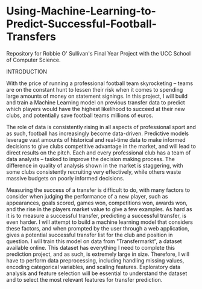 # Using-Machine-Learning-to-Predict-Successful-Football-Transfers
Repository for Robbie O' Sullivan's Final Year Project with the UCC School of Computer Science.

INTRODUCTION

With the price of running a professional football team skyrocketing – teams are on the constant hunt to lessen their risk when it comes to spending large amounts of money on statement signings. In this project, I will build and train a Machine Learning model on previous transfer data to predict which players would have the highest likelihood to succeed at their new clubs, and potentially save football teams millions of euros.

The role of data is consistently rising in all aspects of professional sport and as such, football has increasingly become data-driven. Predictive models leverage vast amounts of historical and real-time data to make informed decisions to give clubs competitive advantage in the market, and will lead to direct results on the pitch. Each and every professional club has a team of data analysts – tasked to improve the decision making process. The difference in quality of analysis shown in the market is staggering, with some clubs consistently recruiting very effectively, while others waste massive budgets on poorly informed decisions.

Measuring the success of a transfer is difficult to do, with many factors to consider when judging the performance of a new player, such as appearances, goals scored, games won, competitions won, awards won, and the rise in the players market value to give a few examples. As hard as it is to measure a successful transfer, predicting a successful transfer, is even harder. I will attempt to build a machine learning model that considers these factors, and when prompted by the user through a web application, gives a potential successful transfer list for the club and position in question. I will train this model on data from "Transfermarkt”, a dataset available online. This dataset has everything I need to complete this prediction project, and as such, is extremely large in size. Therefore, I will have to perform data preprocessing, including handling missing values, encoding categorical variables, and scaling features. Exploratory data analysis and feature selection will be essential to understand the dataset and to select the most relevant features for transfer prediction.

